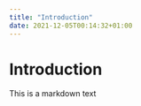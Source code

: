 ```yaml
---
title: "Introduction"
date: 2021-12-05T00:14:32+01:00
---
```


# Introduction
This is a markdown text
